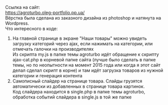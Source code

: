 Ссылка на сайт:<br>
https://agroturbo.oleg-portfolio.pp.ua/<br>
Вёрстка была сделана из заказного дизайна из photoshop и натянута на Wordpress. <br>
Что интересного в коде:<br>
1. На главной странице в экране "Наши товары" можно увидеть загрузку категорий через ajax, если нажимать на категории, или отмечать галочки на производителях<br>
   Из скрипта my.js в папке темы agroturbo идёт обращение к скрипту ajax-cat.php в корневой папке сайта (лучше было сделать в папке темы, но по неопытности на момент 2015 года или когда я этот сайт делал сделал скрипт в корне) и там идёт загрузка товаров из нужной категории и генерация контента <br>
2. Самописный слайдер на странице товара. Слайды грузятся автоматически из добавленных в странице товара картинок. <br>
  Код слайдера находится в single.php в папке темы agroturbo, обработка событий слайдера в single.js в той же папке <br>
